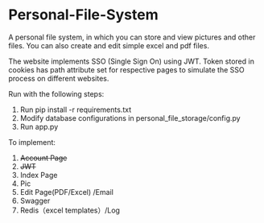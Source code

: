 # Personal-File-System

A personal file system, in which you can store and view pictures and other files. You can also create and edit simple excel and pdf files. 

The website implements SSO (Single Sign On) using JWT. Token stored in cookies has path attribute set for respective pages to simulate the SSO process on different websites.

Run with the following steps:

1. Run pip install -r requirements.txt
2. Modify database configurations in personal_file_storage/config.py
3. Run app.py

To implement:
1. ~~Account Page~~
2. ~~JWT~~
3. Index Page
4. Pic
5. Edit Page(PDF/Excel) /Email
6. Swagger
7. Redis（excel templates）/Log
